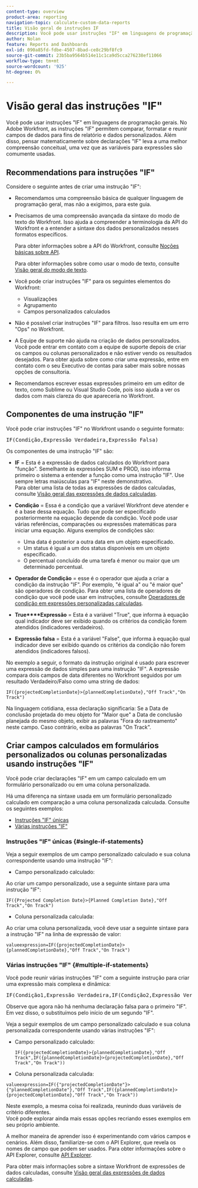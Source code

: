 ```yaml
---
content-type: overview
product-area: reporting
navigation-topic: calculate-custom-data-reports
title: Visão geral de instruções IF
description: Você pode usar instruções "IF" em linguagens de programação gerais. No Adobe Workfront, as instruções "IF" permitem comparar, formatar e reunir campos de dados para fins de relatório e dados personalizados. Além disso, pensar matematicamente sobre declarações "IF" leva a uma melhor compreensão conceitual, uma vez que as variáveis para expressões são comumente usadas.
author: Nolan
feature: Reports and Dashboards
exl-id: 090a85fd-fdbe-4507-8bad-ce8c29bf8fc9
source-git-commit: 23b5ba9564b514e11c1ca9d5cca276238ef11066
workflow-type: tm+mt
source-wordcount: '925'
ht-degree: 0%

---
```


# Visão geral das instruções &quot;IF&quot;

<!-- Audited: 1/2024 -->

Você pode usar instruções &quot;IF&quot; em linguagens de programação gerais. No Adobe Workfront, as instruções &quot;IF&quot; permitem comparar, formatar e reunir campos de dados para fins de relatório e dados personalizados. Além disso, pensar matematicamente sobre declarações &quot;IF&quot; leva a uma melhor compreensão conceitual, uma vez que as variáveis para expressões são comumente usadas.

## Recommendations para instruções &quot;IF&quot;

Considere o seguinte antes de criar uma instrução &quot;IF&quot;:

* Recomendamos uma compreensão básica de qualquer linguagem de programação geral, mas não a exigimos, para este guia.
* Precisamos de uma compreensão avançada da sintaxe do modo de texto do Workfront. Isso ajuda a compreender a terminologia da API do Workfront e a entender a sintaxe dos dados personalizados nesses formatos específicos.

  Para obter informações sobre a API do Workfront, consulte [Noções básicas sobre API](../../../wf-api/general/api-basics.md).

  Para obter informações sobre como usar o modo de texto, consulte [Visão geral do modo de texto](../../../reports-and-dashboards/reports/text-mode/understand-text-mode.md).

* Você pode criar instruções &quot;IF&quot; para os seguintes elementos do Workfront:

   * Visualizações
   * Agrupamento
   * Campos personalizados calculados

* Não é possível criar instruções &quot;IF&quot; para filtros. Isso resulta em um erro &quot;Ops&quot; no Workfront.
* A Equipe de suporte não ajuda na criação de dados personalizados. Você pode entrar em contato com a equipe de suporte depois de criar os campos ou colunas personalizados e não estiver vendo os resultados desejados. Para obter ajuda sobre como criar uma expressão, entre em contato com o seu Executivo de contas para saber mais sobre nossas opções de consultoria.
* Recomendamos escrever essas expressões primeiro em um editor de texto, como Sublime ou Visual Studio Code, pois isso ajuda a ver os dados com mais clareza do que apareceria no Workfront.

## Componentes de uma instrução &quot;IF&quot;

Você pode criar instruções &quot;IF&quot; no Workfront usando o seguinte formato:
<pre>IF(Condição,Expressão Verdadeira,Expressão Falsa)</pre>Os componentes de uma instrução "IF" são:

* **IF** = Esta é a expressão de dados calculados do Workfront para &quot;função&quot;. Semelhante às expressões SUM e PROD, isso informa primeiro o sistema a entender a função como uma instrução &quot;IF&quot;. Use sempre letras maiúsculas para &quot;IF&quot; neste demonstrativo.\
  Para obter uma lista de todas as expressões de dados calculadas, consulte [Visão geral das expressões de dados calculadas](../../../reports-and-dashboards/reports/calc-cstm-data-reports/calculated-data-expressions.md).

* **Condição** = Essa é a condição que a variável Workfront deve atender e é a base dessa equação. Tudo que pode ser especificado posteriormente na equação depende da condição. Você pode usar várias referências, comparações ou expressões matemáticas para iniciar uma equação. Alguns exemplos de condições são:

   * Uma data é posterior a outra data em um objeto especificado.
   * Um status é igual a um dos status disponíveis em um objeto especificado.
   * O percentual concluído de uma tarefa é menor ou maior que um determinado percentual.

* **Operador de Condição** = esse é o operador que ajuda a criar a condição da instrução &quot;IF&quot;. Por exemplo, &quot;é igual a&quot; ou &quot;é maior que&quot; são operadores de condição. Para obter uma lista de operadores de condição que você pode usar em instruções, consulte [Operadores de condição em expressões personalizadas calculadas](../../../reports-and-dashboards/reports/calc-cstm-data-reports/condition-operators-calculated-custom-expressions.md).

* **True****Expressão** = Esta é a variável &quot;True&quot;, que informa à equação qual indicador deve ser exibido quando os critérios da condição forem atendidos (indicadores verdadeiros).

* **Expressão falsa** = Esta é a variável &quot;False&quot;, que informa à equação qual indicador deve ser exibido quando os critérios da condição não forem atendidos (indicadores falsos).

No exemplo a seguir, o formato da instrução original é usado para escrever uma expressão de dados simples para uma instrução &quot;IF&quot;. A expressão compara dois campos de data diferentes no Workfront seguidos por um resultado Verdadeiro/Falso como uma string de dados:

```
IF({projectedCompletionDate}>{plannedCompletionDate},"Off Track","On Track")
```

Na linguagem cotidiana, essa declaração significaria: Se a Data de conclusão projetada do meu objeto for &quot;Maior que&quot; a Data de conclusão planejada do mesmo objeto, exibir as palavras &quot;Fora do rastreamento&quot; neste campo. Caso contrário, exiba as palavras &quot;On Track&quot;.

## Criar campos calculados em formulários personalizados ou colunas personalizadas usando instruções &quot;IF&quot;

Você pode criar declarações &quot;IF&quot; em um campo calculado em um formulário personalizado ou em uma coluna personalizada.

Há uma diferença na sintaxe usada em um formulário personalizado calculado em comparação a uma coluna personalizada calculada. Consulte os seguintes exemplos:

* [Instruções &quot;IF&quot; únicas](#single-if-statements)
* [Várias instruções &quot;IF&quot;](#multiple-if-statements)

### Instruções &quot;IF&quot; únicas {#single-if-statements}

Veja a seguir exemplos de um campo personalizado calculado e sua coluna correspondente usando uma instrução &quot;IF&quot;:

* Campo personalizado calculado:

Ao criar um campo personalizado, use a seguinte sintaxe para uma instrução &quot;IF&quot;:

```
IF({Projected Completion Date}>{Planned Completion Date},"Off Track","On Track")
```

* Coluna personalizada calculada:

Ao criar uma coluna personalizada, você deve usar a seguinte sintaxe para a instrução &quot;IF&quot; na linha de expressão de valor:

```
valueexpression=IF({projectedCompletionDate}>{plannedCompletionDate},"Off Track","On Track")
```

### Várias instruções &quot;IF&quot; {#multiple-if-statements}

Você pode reunir várias instruções &quot;IF&quot; com a seguinte instrução para criar uma expressão mais complexa e dinâmica:

<pre>IF(Condição1,Expressão Verdadeira,IF(Condição2,Expressão Verdadeira,Expressão Falsa))</pre>Observe que agora não há nenhuma declaração falsa para o primeiro "IF". Em vez disso, o substituímos pelo início de um segundo "IF".

Veja a seguir exemplos de um campo personalizado calculado e sua coluna personalizada correspondente usando várias instruções &quot;IF&quot;:

* Campo personalizado calculado:

  ```
  IF({projectedCompletionDate}>{plannedCompletionDate},"Off Track",IF({plannedCompletionDate}>{projectedCompletionDate},"Off Track","On Track"))
  ```

* Coluna personalizada calculada:

```
valueexpression=IF({"projectedCompletionDate"}>{"plannedCompletionDate"},"Off Track",IF({plannedCompletionDate}>{projectedCompletionDate},"Off Track","On Track"))
```

Neste exemplo, a mesma coisa foi realizada, reunindo duas variáveis de critério diferentes.\
Você pode explorar ainda mais essas opções recriando esses exemplos em seu próprio ambiente.

A melhor maneira de aprender isso é experimentando com vários campos e cenários. Além disso, familiarize-se com o API Explorer, que revela os nomes de campo que podem ser usados. Para obter informações sobre o API Explorer, consulte [API Explorer](../../../wf-api/general/api-explorer.md).

Para obter mais informações sobre a sintaxe Workfront de expressões de dados calculadas, consulte [Visão geral das expressões de dados calculadas](../../../reports-and-dashboards/reports/calc-cstm-data-reports/calculated-data-expressions.md).
